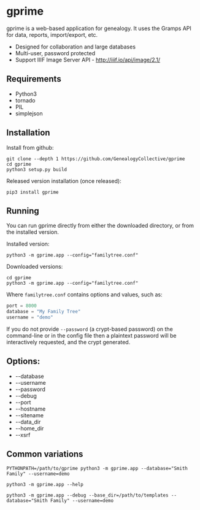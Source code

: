 # gprime

gprime is a web-based application for genealogy. It uses the Gramps API for data, reports, import/export, etc.

* Designed for collaboration and large databases
* Multi-user, password protected
* Support IIIF Image Server API - http://iiif.io/api/image/2.1/

Requirements
------------

* Python3
* tornado
* PIL
* simplejson

Installation
-------------

Install from github:

```shell
git clone --depth 1 https://github.com/GenealogyCollective/gprime
cd gprime
python3 setup.py build
```

Released version installation (once released):

```shell
pip3 install gprime
```

Running
-------

You can run gprime directly from either the downloaded directory, or from the installed version.

Installed version:

```shell
python3 -m gprime.app --config="familytree.conf"
```
Downloaded versions:

```shell
cd gprime
python3 -m gprime.app --config="familytree.conf"
```

Where `familytree.conf` contains options and values, such as:

```python
port = 8000
database = "My Family Tree"
username = "demo"
```

If you do not provide `--password` (a crypt-based password) on the command-line or in the config file then a plaintext password will be interactively requested, and the crypt generated.

Options:
------------

* --database
* --username
* --password
* --debug
* --port
* --hostname
* --sitename
* --data_dir
* --home_dir
* --xsrf

Common variations
-----------------

```shell
PYTHONPATH=/path/to/gprime python3 -m gprime.app --database="Smith Family" --username=demo

python3 -m gprime.app --help

python3 -m gprime.app --debug --base_dir=/path/to/templates --database="Smith Family" --username=demo
```
